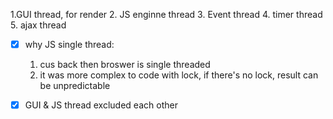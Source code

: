 1.GUI thread, for render
2. JS enginne thread
3. Event thread
4. timer thread
5. ajax thread
- [x] why JS single thread:
  1. cus back then broswer is single threaded
  2. it was more complex to code with lock, if there's no lock, result can be unpredictable
  
- [x] GUI & JS thread excluded each other
